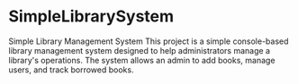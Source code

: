 # SimpleLibrarySystem
Simple Library Management System This project is a simple console-based library management system designed to help administrators manage a library's operations. The system allows an admin to add books, manage users, and track borrowed books.
